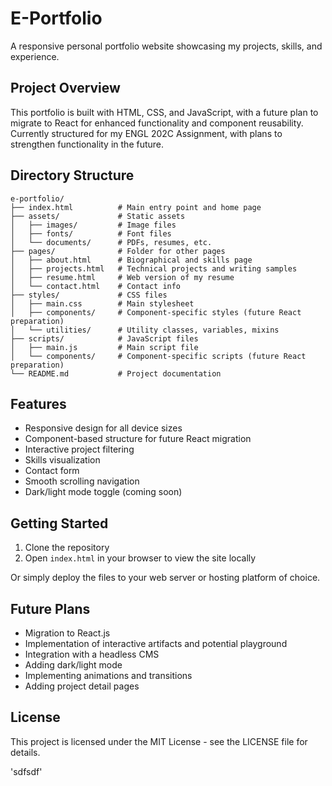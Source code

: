 # E-Portfolio

A responsive personal portfolio website showcasing my projects, skills, and experience.

## Project Overview

This portfolio is built with HTML, CSS, and JavaScript, with a future plan to migrate to React for enhanced functionality and component reusability. Currently structured for my ENGL 202C Assignment, with plans to strengthen functionality in the future.

## Directory Structure

```
e-portfolio/
├── index.html          # Main entry point and home page
├── assets/             # Static assets
│   ├── images/         # Image files
│   ├── fonts/          # Font files
│   └── documents/      # PDFs, resumes, etc.
├── pages/              # Folder for other pages
│   ├── about.html      # Biographical and skills page
│   ├── projects.html   # Technical projects and writing samples
│   ├── resume.html     # Web version of my resume
│   └── contact.html    # Contact info
├── styles/             # CSS files
│   ├── main.css        # Main stylesheet
│   ├── components/     # Component-specific styles (future React preparation)
│   └── utilities/      # Utility classes, variables, mixins
├── scripts/            # JavaScript files
│   ├── main.js         # Main script file
│   └── components/     # Component-specific scripts (future React preparation)
└── README.md           # Project documentation
```

## Features

- Responsive design for all device sizes
- Component-based structure for future React migration
- Interactive project filtering
- Skills visualization
- Contact form
- Smooth scrolling navigation
- Dark/light mode toggle (coming soon)

## Getting Started

1. Clone the repository
2. Open `index.html` in your browser to view the site locally

Or simply deploy the files to your web server or hosting platform of choice.

## Future Plans

- Migration to React.js
- Implementation of interactive artifacts and potential playground
- Integration with a headless CMS
- Adding dark/light mode
- Implementing animations and transitions
- Adding project detail pages

## License

This project is licensed under the MIT License - see the LICENSE file for details.

'sdfsdf'